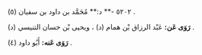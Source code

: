٥٢٠٢ -** د:** مُحَمَّد بن داود بن سفيان (٥) .

**رَوَى عَن:** عَبْد الرزاق بْن همام (د) ، ويحيى بْن حسان التنيسي (د) .

**رَوَى عَنه:** أَبُو داود (٤) .